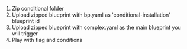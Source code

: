 1. Zip conditional folder
2. Upload zipped blueprint with bp.yaml as 'conditional-installation' blueprint id
3. Upload zipped blueprint with complex.yaml as the main blueprint you will trigger
4. Play with flag and conditions

